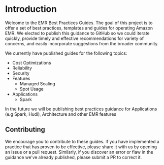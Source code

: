 # Introduction
Welcome to the EMR Best Practices Guides.  The goal of this project is to offer a set of best practices, templates and guides for operating Amazon EMR. We elected to publish this guidance to GitHub so we could iterate quickly, provide timely and effective recommendations for variety of concerns, and easily incorporate suggestions from the broader community.  

We currently have published guides for the following topics: 

- Cost Optimizations
- Reliability
- Security
- Features
	- Managed Scaling
	- Spot Usage
- Applications
	- Spark

In the future we will be publishing best practices guidance for Applications (e.g Spark, Hudi), Architecture and other EMR features

## Contributing
We encourage you to contribute to these guides. If you have implemented a practice that has proven to be effective, please share it with us by opening an issue or a pull request. Similarly, if you discover an error or flaw in the guidance we've already published, please submit a PR to correct it.

